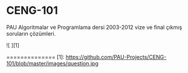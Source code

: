 CENG-101
========
PAU Algoritmalar ve Programlama dersi 2003-2012 vize ve final çıkmış soruların çözümleri.

![ ][1]

==============
[1]: https://github.com/PAU-Projects/CENG-101/blob/master/images/question.jpg